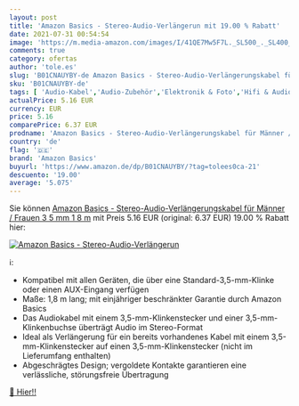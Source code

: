 ```yaml
---
layout: post
title: 'Amazon Basics - Stereo-Audio-Verlängerun mit 19.00 % Rabatt'
date: 2021-07-31 00:54:54
image: 'https://m.media-amazon.com/images/I/41QE7Mw5F7L._SL500_._SL400_.jpg'
comments: true
category: ofertas
author: 'tole.es'
slug: 'B01CNAUYBY-de Amazon Basics - Stereo-Audio-Verlängerungskabel für Männer...'
sku: 'B01CNAUYBY-de'
tags: [ 'Audio-Kabel','Audio-Zubehör','Elektronik & Foto','Hifi & Audio','Klinkenkabel','amazon basics', ]
actualPrice: 5.16 EUR
currency: EUR
price: 5.16
comparePrice: 6.37 EUR
prodname: 'Amazon Basics - Stereo-Audio-Verlängerungskabel für Männer / Frauen  3 5 mm  1 8 m'
country: 'de'
flag: '🇩🇪'
brand: 'Amazon Basics'
buyurl: 'https://www.amazon.de/dp/B01CNAUYBY/?tag=tolees0ca-21'
descuento: '19.00'
average: '5.075'
---
```


Sie können [Amazon Basics - Stereo-Audio-Verlängerungskabel für Männer / Frauen  3 5 mm  1 8 m](https://www.amazon.de/dp/B01CNAUYBY/?tag=tolees0ca-21) mit Preis 5.16 EUR (original: 6.37 EUR) 19.00 % Rabatt hier:

[![Amazon Basics - Stereo-Audio-Verlängerun](https://m.media-amazon.com/images/I/41QE7Mw5F7L._SL500_._SL400_.jpg)](https://www.amazon.de/dp/B01CNAUYBY/?tag=tolees0ca-21)

ℹ️:

- Kompatibel mit allen Geräten, die über eine Standard-3,5-mm-Klinke oder einen AUX-Eingang verfügen
- Maße: 1,8 m lang; mit einjähriger beschränkter Garantie durch Amazon Basics
- Das Audiokabel mit einem 3,5-mm-Klinkenstecker und einer 3,5-mm-Klinkenbuchse überträgt Audio im Stereo-Format
- Ideal als Verlängerung für ein bereits vorhandenes Kabel mit einem 3,5-mm-Klinkenstecker auf einen 3,5-mm-Klinkenstecker (nicht im Lieferumfang enthalten)
- Abgeschrägtes Design; vergoldete Kontakte garantieren eine verlässliche, störungsfreie Übertragung

[🛒 Hier!!](https://www.amazon.de/dp/B01CNAUYBY/?tag=tolees0ca-21)
